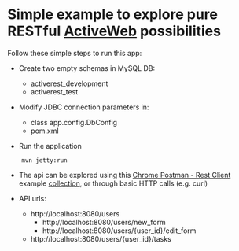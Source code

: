 # Simple example to explore pure RESTful [ActiveWeb](http://javalite.io/activeweb) possibilities

Follow these simple steps to run this app:

* Create two empty schemas in MySQL DB:
    * activerest_development
    * activerest_test

* Modify JDBC connection parameters in:
    * class app.config.DbConfig
    * pom.xml

* Run the application

```
    mvn jetty:run
```

* The api can be explored using this [Chrome Postman - Rest Client](https://chrome.google.com/webstore/detail/postman-rest-client/fdmmgilgnpjigdojojpjoooidkmcomcm) example [collection](https://www.getpostman.com/collections/acff504b766cde75d1b5), or through basic HTTP calls (e.g. curl)

* API urls:
    * http://localhost:8080/users
    	* http://localhost:8080/users/new_form
    	* http://localhost:8080/users/{user_id}/edit_form
    * http://localhost:8080/users/{user_id}/tasks
    
  

 
